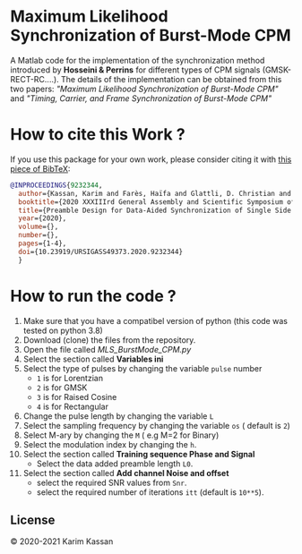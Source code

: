 
# Maximum Likelihood Synchronization of Burst-Mode CPM

A Matlab code for the implementation of the synchronization method introduced by __Hosseini & Perrins__  for different types of CPM signals (GMSK-RECT-RC....). The details of the implementation can be obtained from this two papers: _"Maximum Likelihood Synchronization of Burst-Mode CPM"_ and _"Timing, Carrier, and Frame Synchronization of Burst-Mode CPM"_


# How to cite this Work ?
If you use this package for your own work, please consider citing it with [this piece of BibTeX](PERvsSPEC.bib):

```bibtex
@INPROCEEDINGS{9232344,
  author={Kassan, Karim and Farès, Haïfa and Glattli, D. Christian and Louët, Yves},
  booktitle={2020 XXXIIIrd General Assembly and Scientific Symposium of the International Union of Radio Science}, 
  title={Preamble Design for Data-Aided Synchronization of Single Side Band Continuous Phase Modulation}, 
  year={2020},
  volume={},
  number={},
  pages={1-4},
  doi={10.23919/URSIGASS49373.2020.9232344}
  }
```
# How to run the code ?
1. Make sure that you have a compatibel version of python (this code was tested on python 3.8)
2. Download (clone) the files from the repository.
3. Open the file called _MLS_BurstMode_CPM.py_
4. Select the section called __Variables ini__
5. Select the type of pulses by changing the variable `pulse` number
	* `1` is for Lorentzian
	* `2` is for GMSK
	* `3` is for Raised Cosine
	* `4` is for Rectangular
6. Change the pulse length by changing the variable `L`
7. Select the sampling frequency by changing the variable `os` ( default is `2`)
8. Select M-ary by changing the `M` ( e.g M=2 for Binary)
9. Select the modulation index by changing the `h`.
10. Select the section called __Training sequence Phase and Signal__
    * Select the data added preamble length `L0`.
12. Select the section called __Add channel Noise and offset__
    * select the required SNR values from `Snr`.
    * select the required number of iterations `itt` (default is `10**5`).
## License
© 2020-2021 Karim Kassan

